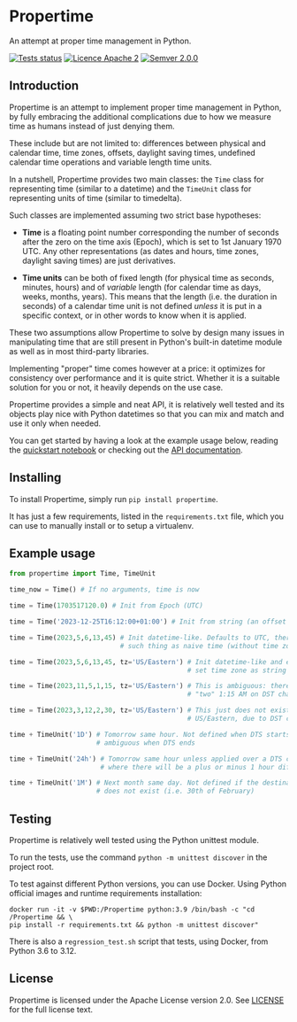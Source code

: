 # Propertime

An attempt at proper time management in Python.

[![Tests status](https://github.com/sarusso/Propertime/actions/workflows/ci.yml/badge.svg)](https://github.com/sarusso/Propertime/actions) [![Licence Apache 2](https://img.shields.io/github/license/sarusso/Propertime)](https://github.com/sarusso/Propertime/blob/main/LICENSE) [![Semver 2.0.0](https://img.shields.io/badge/semver-v2.0.0-blue)](https://semver.org/spec/v2.0.0.html) 


## Introduction

Propertime is an attempt to implement proper time management in Python, by fully embracing the additional complications due to how we measure time as humans instead of just denying them.

These include but are not limited to: differences between physical and calendar time, time zones, offsets, daylight saving times, undefined calendar time operations and variable length time units.

In a nutshell, Propertime provides two main classes: the ``Time`` class for representing time (similar to a datetime) and the ``TimeUnit`` class for representing units of time (similar to timedelta). 

Such classes are implemented assuming two strict base hypotheses:

- **Time** is a floating point number corresponding the number of seconds after the zero on the time axis (Epoch), which is set to 1st January 1970 UTC. Any other representations (as dates and hours, time zones, daylight saving times) are just derivatives.

- **Time units** can be both of fixed length (for physical time as seconds, minutes, hours) and  of *variable* length (for calendar time as days, weeks, months, years). This means that the length (i.e. the duration in seconds) of a calendar time unit is not defined *unless* it is put in a specific context, or in other words to know when it is applied.


These two assumptions allow Propertime to solve by design many issues in manipulating time that are still present in Python's built-in datetime module as well as in most third-party libraries.

Implementing "proper" time comes however at a price: it optimizes for consistency over performance and it is quite strict. Whether it is a suitable solution for you or not, it heavily depends on the use case.

Propertime provides a simple and neat API, it is relatively well tested and its objects play nice with Python datetimes so that you can mix and match and use it only when needed.

You can get started by having a look at the example usage below, reading the [quickstart notebook](Quickstart.ipynb) or checking out the [API documentation](https://propertime.readthedocs.io).


## Installing

To install Propertime, simply run ``pip install propertime``.

It has just a few requirements, listed in the ``requirements.txt`` file, which you can use to manually install or to setup a virtualenv.


## Example usage

```python
from propertime import Time, TimeUnit

time_now = Time() # If no arguments, time is now

time = Time(1703517120.0) # Init from Epoch (UTC)

time = Time('2023-12-25T16:12:00+01:00') # Init from string (an offset is set)

time = Time(2023,5,6,13,45) # Init datetime-like. Defaults to UTC, there is no
                            # such thing as naive time (without time zone/offset)

time = Time(2023,5,6,13,45, tz='US/Eastern') # Init datetime-like and easily
                                             # set time zone as string

time = Time(2023,11,5,1,15, tz='US/Eastern') # This is ambiguous: there are
                                             # "two" 1:15 AM on DST change

time = Time(2023,3,12,2,30, tz='US/Eastern') # This just does not exist on
                                             # US/Eastern, due to DST change

time + TimeUnit('1D') # Tomorrow same hour. Not defined when DTS starts, and
                      # ambiguous when DTS ends

time + TimeUnit('24h') # Tomorrow same hour unless applied over a DTS change,
                       # where there will be a plus or minus 1 hour difference

time + TimeUnit('1M') # Next month same day. Not defined if the destination day
                      # does not exist (i.e. 30th of February)

```


## Testing

Propertime is relatively well tested using the Python unittest module.

To run the tests, use the command ``python -m unittest discover`` in the project root.

To test against different Python versions, you can use Docker. Using Python official images and runtime requirements installation:

    docker run -it -v $PWD:/Propertime python:3.9 /bin/bash -c "cd /Propertime && \
    pip install -r requirements.txt && python -m unittest discover"
    
There is also a ``regression_test.sh`` script that tests, using Docker, from Python 3.6 to 3.12.


## License
Propertime is licensed under the Apache License version 2.0. See [LICENSE](https://github.com/sarusso/Propertime/blob/master/LICENSE) for the full license text.



